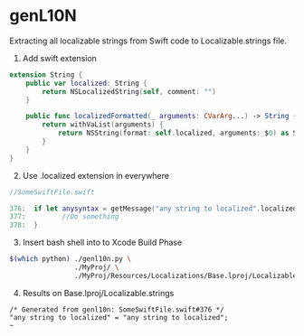 # genL10N

Extracting all localizable strings from Swift code to Localizable.strings file.

1. Add swift extension
```swift
extension String {
    public var localized: String {
        return NSLocalizedString(self, comment: "")
    }

    public func localizedFormatted(_ arguments: CVarArg...) -> String {
        return withVaList(arguments) {
            return NSString(format: self.localized, arguments: $0) as String
        }
    }
}
```

2. Use .localized extension in everywhere 
```swift
//SomeSwiftFile.swift

376:  if let anysyntax = getMessage("any string to localized".localized) {
377:         //Do something
378:  }
```

3. Insert bash shell into to Xcode Build Phase
```bash
$(which python) ./genl10n.py \
                ./MyProj/ \
                ./MyProj/Resources/Localizations/Base.lproj/Localizable.strings -k .localized
```

4. Results on Base.lproj/Localizable.strings
```
/* Generated from genl10n: SomeSwiftFile.swift#376 */
"any string to localized" = "any string to localized";
~
```
